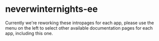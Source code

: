 # neverwinternights-ee

Currently we're reworking these intropages for each app, please use the menu on the left to select other available documentation pages for each app, including this one.
